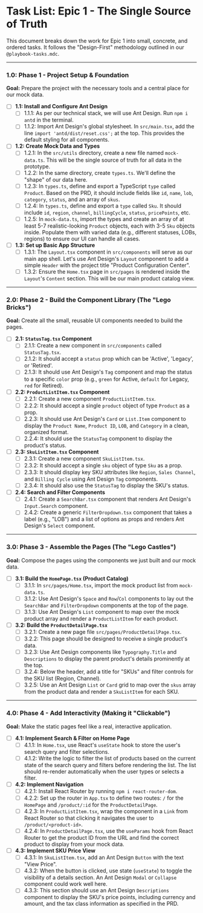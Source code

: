 # Task List: Epic 1 - The Single Source of Truth

This document breaks down the work for Epic 1 into small, concrete, and ordered tasks. It follows the "Design-First" methodology outlined in our `@playbook-tasks.mdc`.

---

### 1.0: Phase 1 - Project Setup & Foundation

**Goal:** Prepare the project with the necessary tools and a central place for our mock data.

- [ ] **1.1: Install and Configure Ant Design**
    - [ ] 1.1.1: As per our technical stack, we will use Ant Design. Run `npm i antd` in the terminal.
    - [ ] 1.1.2: Import Ant Design's global stylesheet. In `src/main.tsx`, add the line `import 'antd/dist/reset.css';` at the top. This provides the default styling for all components.

- [ ] **1.2: Create Mock Data and Types**
    - [ ] 1.2.1: In the `src/utils` directory, create a new file named `mock-data.ts`. This will be the single source of truth for all data in the prototype.
    - [ ] 1.2.2: In the same directory, create `types.ts`. We'll define the "shape" of our data here.
    - [ ] 1.2.3: In `types.ts`, define and export a TypeScript `type` called `Product`. Based on the PRD, it should include fields like `id`, `name`, `lob`, `category`, `status`, and an array of `skus`.
    - [ ] 1.2.4: In `types.ts`, define and export a `type` called `Sku`. It should include `id`, `region`, `channel`, `billingCycle`, `status`, `pricePoints`, etc.
    - [ ] 1.2.5: In `mock-data.ts`, import the types and create an array of at least 5-7 realistic-looking `Product` objects, each with 3-5 `Sku` objects inside. Populate them with varied data (e.g., different statuses, LOBs, regions) to ensure our UI can handle all cases.

- [ ] **1.3: Set up Basic App Structure**
    - [ ] 1.3.1: The `Layout.tsx` component in `src/components` will serve as our main app shell. Let's use Ant Design's `Layout` component to add a simple `Header` with the project title "Product Configuration Center".
    - [ ] 1.3.2: Ensure the `Home.tsx` page in `src/pages` is rendered inside the `Layout`'s `Content` section. This will be our main product catalog view.

---

### 2.0: Phase 2 - Build the Component Library (The "Lego Bricks")

**Goal:** Create all the small, reusable UI components needed to build the pages.

- [ ] **2.1: `StatusTag.tsx` Component**
    - [ ] 2.1.1: Create a new component in `src/components` called `StatusTag.tsx`.
    - [ ] 2.1.2: It should accept a `status` prop which can be 'Active', 'Legacy', or 'Retired'.
    - [ ] 2.1.3: It should use Ant Design's `Tag` component and map the status to a specific `color` prop (e.g., `green` for Active, `default` for Legacy, `red` for Retired).

- [ ] **2.2: `ProductListItem.tsx` Component**
    - [ ] 2.2.1: Create a new component `ProductListItem.tsx`.
    - [ ] 2.2.2: It should accept a single `product` object of type `Product` as a prop.
    - [ ] 2.2.3: It should use Ant Design's `Card` or `List.Item` component to display the `Product Name`, `Product ID`, `LOB`, and `Category` in a clean, organized format.
    - [ ] 2.2.4: It should use the `StatusTag` component to display the product's status.

- [ ] **2.3: `SkuListItem.tsx` Component**
    - [ ] 2.3.1: Create a new component `SkuListItem.tsx`.
    - [ ] 2.3.2: It should accept a single `sku` object of type `Sku` as a prop.
    - [ ] 2.3.3: It should display key SKU attributes like `Region`, `Sales Channel`, and `Billing Cycle` using Ant Design `Tag` components.
    - [ ] 2.3.4: It should also use the `StatusTag` to display the SKU's status.

- [ ] **2.4: Search and Filter Components**
    - [ ] 2.4.1: Create a `SearchBar.tsx` component that renders Ant Design's `Input.Search` component.
    - [ ] 2.4.2: Create a generic `FilterDropdown.tsx` component that takes a label (e.g., "LOB") and a list of options as props and renders Ant Design's `Select` component.

---

### 3.0: Phase 3 - Assemble the Pages (The "Lego Castles")

**Goal:** Compose the pages using the components we just built and our mock data.

- [ ] **3.1: Build the `HomePage.tsx` (Product Catalog)**
    - [ ] 3.1.1: In `src/pages/Home.tsx`, import the mock product list from `mock-data.ts`.
    - [ ] 3.1.2: Use Ant Design's `Space` and `Row`/`Col` components to lay out the `SearchBar` and `FilterDropdown` components at the top of the page.
    - [ ] 3.1.3: Use Ant Design's `List` component to map over the mock product array and render a `ProductListItem` for each product.

- [ ] **3.2: Build the `ProductDetailPage.tsx`**
    - [ ] 3.2.1: Create a new page file `src/pages/ProductDetailPage.tsx`.
    - [ ] 3.2.2: This page should be designed to receive a single product's data.
    - [ ] 3.2.3: Use Ant Design components like `Typography.Title` and `Descriptions` to display the parent product's details prominently at the top.
    - [ ] 3.2.4: Below the header, add a title for "SKUs" and filter controls for the SKU list (Region, Channel).
    - [ ] 3.2.5: Use an Ant Design `List` or `Card` grid to map over the `skus` array from the product data and render a `SkuListItem` for each SKU.

---

### 4.0: Phase 4 - Add Interactivity (Making it "Clickable")

**Goal:** Make the static pages feel like a real, interactive application.

- [ ] **4.1: Implement Search & Filter on Home Page**
    - [ ] 4.1.1: In `Home.tsx`, use React's `useState` hook to store the user's search query and filter selections.
    - [ ] 4.1.2: Write the logic to filter the list of products based on the current state of the search query and filters before rendering the list. The list should re-render automatically when the user types or selects a filter.

- [ ] **4.2: Implement Navigation**
    - [ ] 4.2.1: Install React Router by running `npm i react-router-dom`.
    - [ ] 4.2.2: Set up the router in `App.tsx` to define two routes: `/` for the `HomePage` and `/product/:id` for the `ProductDetailPage`.
    - [ ] 4.2.3: In `ProductListItem.tsx`, wrap the component in a `Link` from React Router so that clicking it navigates the user to `/product/<product-id>`.
    - [ ] 4.2.4: In `ProductDetailPage.tsx`, use the `useParams` hook from React Router to get the product ID from the URL and find the correct product to display from your mock data.

- [ ] **4.3: Implement SKU Price View**
    - [ ] 4.3.1: In `SkuListItem.tsx`, add an Ant Design `Button` with the text "View Price".
    - [ ] 4.3.2: When the button is clicked, use state (`useState`) to toggle the visibility of a details section. An Ant Design `Modal` or `Collapse` component could work well here.
    - [ ] 4.3.3: This section should use an Ant Design `Descriptions` component to display the SKU's price points, including currency and amount, and the tax class information as specified in the PRD. 